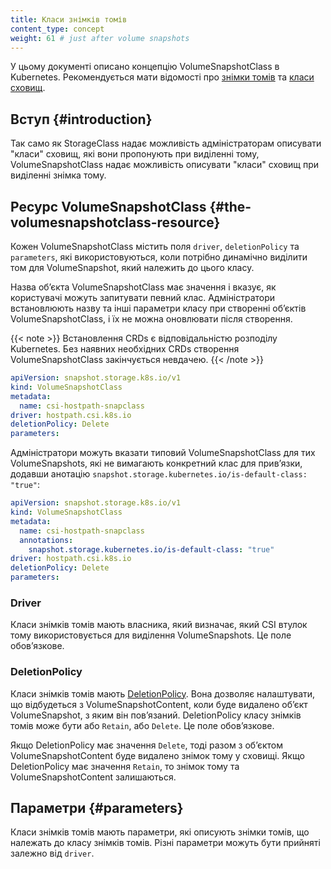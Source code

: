 ```yaml
---
title: Класи знімків томів
content_type: concept
weight: 61 # just after volume snapshots
---
```


<!-- overview -->

У цьому документі описано концепцію VolumeSnapshotClass в Kubernetes. Рекомендується мати відомості про [знімки томів](/uk/docs/concepts/storage/volume-snapshots/) та [класи сховищ](/uk/docs/concepts/storage/storage-classes).

<!-- body -->

## Вступ {#introduction}

Так само як StorageClass надає можливість адміністраторам описувати "класи" сховищ, які вони пропонують при виділенні тому, VolumeSnapshotClass надає можливість описувати "класи" сховищ при виділенні знімка тому.

## Ресурс VolumeSnapshotClass {#the-volumesnapshotclass-resource}

Кожен VolumeSnapshotClass містить поля `driver`, `deletionPolicy` та `parameters`, які використовуються, коли потрібно динамічно виділити том для VolumeSnapshot, який належить до цього класу.

Назва обʼєкта VolumeSnapshotClass має значення і вказує, як користувачі можуть запитувати певний клас. Адміністратори встановлюють назву та інші параметри класу при створенні обʼєктів VolumeSnapshotClass, і їх не можна оновлювати після створення.

{{< note >}}
Встановлення CRDs є відповідальністю розподілу Kubernetes. Без наявних необхідних CRDs створення VolumeSnapshotClass закінчується невдачею.
{{< /note >}}

```yaml
apiVersion: snapshot.storage.k8s.io/v1
kind: VolumeSnapshotClass
metadata:
  name: csi-hostpath-snapclass
driver: hostpath.csi.k8s.io
deletionPolicy: Delete
parameters:
```

Адміністратори можуть вказати типовий VolumeSnapshotClass для тих VolumeSnapshots, які не вимагають конкретний клас для привʼязки, додавши анотацію `snapshot.storage.kubernetes.io/is-default-class: "true"`:

```yaml
apiVersion: snapshot.storage.k8s.io/v1
kind: VolumeSnapshotClass
metadata:
  name: csi-hostpath-snapclass
  annotations:
    snapshot.storage.kubernetes.io/is-default-class: "true"
driver: hostpath.csi.k8s.io
deletionPolicy: Delete
parameters:
```

### Driver

Класи знімків томів мають власника, який визначає, який CSI втулок тому використовується для виділення VolumeSnapshots. Це поле обовʼязкове.

### DeletionPolicy

Класи знімків томів мають [DeletionPolicy](/uk/docs/concepts/storage/volume-snapshots/#delete). Вона дозволяє налаштувати, що відбудеться з VolumeSnapshotContent, коли буде видалено обʼєкт VolumeSnapshot, з яким він повʼязаний. DeletionPolicy класу знімків томів може бути або `Retain`, або `Delete`. Це поле обовʼязкове.

Якщо DeletionPolicy має значення `Delete`, тоді разом з обʼєктом VolumeSnapshotContent буде видалено знімок тому у сховищі. Якщо DeletionPolicy має значення `Retain`, то знімок тому та VolumeSnapshotContent залишаються.

## Параметри {#parameters}

Класи знімків томів мають параметри, які описують знімки томів, що належать до класу знімків томів. Різні параметри можуть бути прийняті залежно від `driver`.
